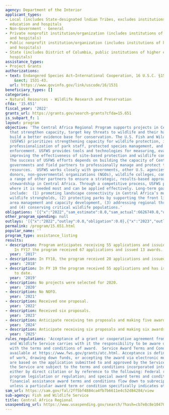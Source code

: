 ```yaml
---
agency: Department of the Interior
applicant_types:
- Local (includes State-designated lndian Tribes, excludes institutions of higher
  education and hospitals
- Non-Government - General
- Private nonprofit institution/organization (includes institutions of higher education
  and hospitals)
- Public nonprofit institution/organization (includes institutions of higher education
  and hospitals)
- State (includes District of Columbia, public institutions of higher education and
  hospitals)
assistance_types:
- Project Grants
authorizations:
- text: Endangered Species Act—International Cooperation, 16 U.S.C. §1537. 16 U.S.C.
    &sect; 1531-43.
  url: https://www.govinfo.gov/link/uscode/16/1531
beneficiary_types: []
categories:
- Natural Resources - Wildlife Research and Preservation
cfda: '15.651'
fiscal_year: '2022'
grants_url: https://grants.gov/search-grants?cfda=15.651
is_subpart_f: 1
layout: program
objective: 'The Central Africa Regional Program supports projects in Central Africa
  that strengthen capacity, target key threats to wildlife and their habitats, and
  build a better evidence base for conservation. The U.S. Fish and Wildlife Service
  (USFWS) prioritizes strengthening capacity for wildlife protection, including the
  professionalization of park staff, protected species management, and wildlife law
  enforcement. USFWS provides tools and technologies for measuring, evaluating, and
  improving the effectiveness of site-based protection and wildlife conservation.
  The success of USFWS efforts depends on building the capacity of Central African
  governments and field partners to professionally manage and protect their national
  resources.  USFWS works closely with governments, other U.S. agencies, international
  donors, non-governmental organizations (NGOs), wildlife colleges, communities, and
  a range of other partners to ensure a strategic, results-based approach to wildlife
  stewardship in Central Africa. Through a competitive process, USFWS provides support
  where it is needed most and can be applied effectively. Long-term goals of support
  include:  (1) promoting landscape connectivity in Central Africa’s most important
  wildlife strongholds, (2) protecting parks by supporting the front lines of protected
  area management and capacity development, (3) addressing regional threats to wildlife,
  and (4) conserving critical wildlife populations.'
obligations: '[{"x":"2022","sam_estimate":0.0,"sam_actual":6626749.0,"usa_spending_actual":6626749.33},{"x":"2023","sam_estimate":0.0,"sam_actual":6200000.0,"usa_spending_actual":6217465.06},{"x":"2024","sam_estimate":11000000.0,"sam_actual":0.0,"usa_spending_actual":15462366.4}]'
other_program_spending: null
outlays: '[{"x":"2022","outlay":0.0,"obligation":0.0},{"x":"2023","outlay":800000.0,"obligation":800000.0},{"x":"2024","outlay":2179899.0,"obligation":13913108.4}]'
permalink: /program/15.651.html
popular_name: ''
program_type: assistance_listing
results:
- description: Program anticipates receiving 55 applications and issuing 25 awards.
    In FY17 the program received 67 applications and issued 13 awards.
  year: '2017'
- description: In FY18, the program received 20 applications and issued 6 awards.
  year: '2018'
- description: In FY 19 the program received 55 applications and has issued 8 awards
    to date.
  year: '2019'
- description: No projects were selected for 2020.
  year: '2020'
- description: No NOFO.
  year: '2021'
- description: Received one proposal.
  year: '2022'
- description: Received six proposals.
  year: '2023'
- description: Anticipate receiving ten proposals and making five awards.
  year: '2024'
- description: Anticipate receiving six proposals and making six awards.
  year: '2025'
rules_regulations: 'Acceptance of a grant or cooperative agreement from the U.S. Fish
  and Wildlife Service carries with it the responsibility to be aware of and comply
  with the terms and conditions of award.  Service Award Terms and Conditions are
  available at https://www.fws.gov/grants/atc.html. Acceptance is defined as the start
  of work, drawing down funds, or accepting the award via electronic means. Awards
  are based on the application submitted to and approved by the Service. Awards from
  the Service are subject to the terms and conditions incorporated into the award
  either by direct citation or by reference to the following: Federal regulations;
  program legislation or regulation; and special award terms and conditions. The Service
  financial assistance award terms and conditions flow down to subrecipients and contractors,
  unless a particular award term or condition specifically indicates otherwise.'
sam_url: https://sam.gov/fal/2ff5bf4884ca4fb7b6611e4c52d84284/view
sub-agency: Fish and Wildlife Service
title: Central Africa Regional
usaspending_url: https://www.usaspending.gov/search/?hash=cb7e8c8e10470fafd93c92a153f20ae7
---
```


